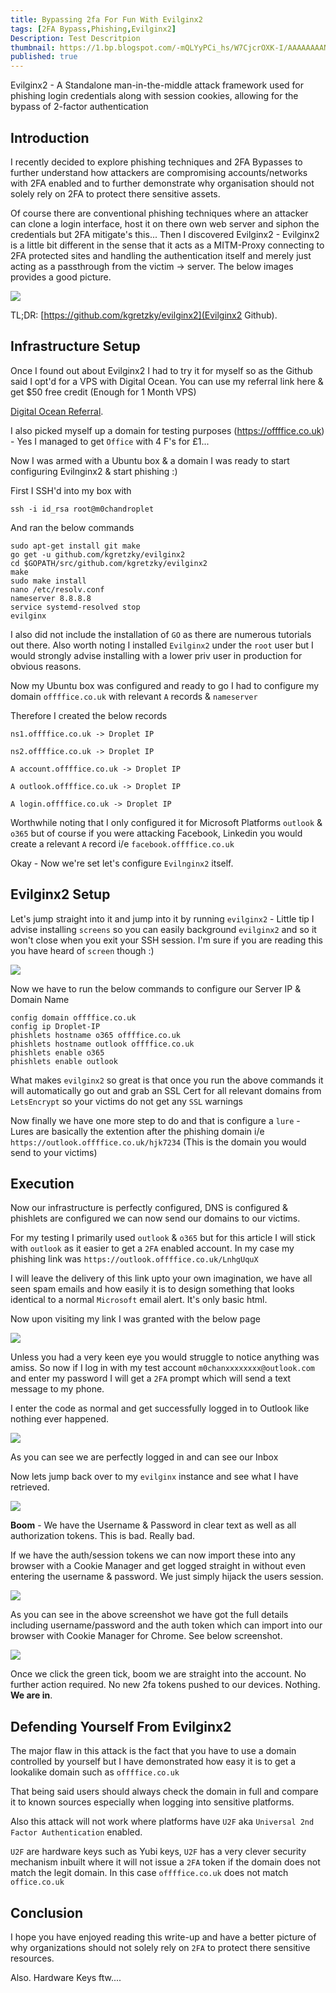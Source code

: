 ```yaml
---
title: Bypassing 2fa For Fun With Evilginx2
tags: [2FA Bypass,Phishing,Evilginx2]
Description: Test Descritpion
thumbnail: https://1.bp.blogspot.com/-mQLYyPCi_hs/W7CjcrOXK-I/AAAAAAAANgI/A_cCDjTE1RIDNywRJZd30x77_cWWQoiuwCLcBGAs/s1600/Evilginx%2B2%2Blogo%2Bmin.png
published: true
---
```


Evilginx2 - A Standalone man-in-the-middle attack framework used for phishing login credentials along with session cookies, allowing for the bypass of 2-factor authentication

## [](#header-2)Introduction

I recently decided to explore phishing techniques and 2FA Bypasses to further understand how attackers are compromising accounts/networks with 2FA enabled and to further demonstrate why organisation should not solely rely on 2FA to protect there sensitive assets. 

Of course there are conventional phishing techniques where an attacker can clone a login interface, host it on there own web server and siphon the credentials but 2FA mitigate's this... Then I discovered Evilginx2 - Evilginx2 is a little bit different in the sense that it acts as a MITM-Proxy connecting to 2FA protected sites and handling the authentication itself and merely just acting as a passthrough from the victim -> server. The below images provides a good picture.

![](https://breakdev.org/content/images/2018/07/evilginx2_diagram.png)

TL;DR: [https://github.com/kgretzky/evilginx2](Evilginx2 Github).



## [](#header-2)Infrastructure Setup

Once I found out about Evilginx2 I had to try it for myself so as the Github said I opt'd for a VPS with Digital Ocean. You can use my referral link here & get $50 free credit (Enough for 1 Month VPS) 

[Digital Ocean Referral](https://m.do.co/c/aa9fa82f580a).



I also picked myself up a domain for testing purposes (https://offffice.co.uk) - Yes I managed to get `Office` with 4 F's for £1... 



Now I was armed with a Ubuntu box & a domain I was ready to start configuring Evilnginx2 & start phishing :) 



First I SSH'd into my box with 

```
ssh -i id_rsa root@m0chandroplet
```

And ran the below commands

```
sudo apt-get install git make
go get -u github.com/kgretzky/evilginx2
cd $GOPATH/src/github.com/kgretzky/evilginx2
make
sudo make install
nano /etc/resolv.conf
nameserver 8.8.8.8
service systemd-resolved stop
evilginx
```



I also did not include the installation of `GO` as there are numerous tutorials out there. Also worth noting I installed `Evilginx2` under the `root` user but I would strongly advise installing with a lower priv user in production for obvious reasons.



Now my Ubuntu box was configured and ready to go I had to configure my domain `offffice.co.uk` with relevant `A` records & `nameserver`

Therefore I created the below records

`ns1.offffice.co.uk -> Droplet IP`

`ns2.offffice.co.uk -> Droplet IP`

`A account.offffice.co.uk -> Droplet IP`

`A outlook.offffice.co.uk -> Droplet IP`

`A login.offffice.co.uk -> Droplet IP`

Worthwhile noting that I only configured it for Microsoft Platforms `outlook` & `o365` but of course if you were attacking Facebook, Linkedin you would create a relevant `A` record i/e `facebook.offffice.co.uk` 

Okay - Now we're set let's configure `Evilnginx2` itself.



## [](#header-2)Evilginx2 Setup

Let's jump straight into it and jump into it by running `evilginx2` - Little tip I advise installing `screens` so you can easily background `evilginx2` and so it won't close when you exit your SSH session. I'm sure if you are reading this you have heard of `screen` though :)



![](https://i.imgur.com/WtRxfT5.png)



Now we have to run the below commands to configure our Server IP & Domain Name

```
config domain offffice.co.uk
config ip Droplet-IP
phishlets hostname o365 offffice.co.uk
phishlets hostname outlook offffice.co.uk
phishlets enable o365
phishlets enable outlook
```



What makes `evilginx2` so great is that once you run the above commands it will automatically go out and grab an SSL Cert for all relevant domains from `LetsEncrypt` so your victims do not get any `SSL` warnings



Now finally we have one more step to do and that is configure a `lure` - Lures are basically the extention after the phishing domain i/e `https://outlook.offffice.co.uk/hjk7234` (This is the domain you would send to your victims)

 

## [](#header-2)Execution

Now our infrastructure is perfectly configured, DNS is configured & phishlets are configured we can now send our domains to our victims. 

For my testing I primarily used `outlook` & `o365` but for this article I will stick with `outlook` as it easier to get a `2FA` enabled account. In my case my phishing link was `https://outlook.offffice.co.uk/LnhgUquX`



I will leave the delivery of this link upto your own imagination, we have all seen spam emails and how easily it is to design something that looks identical to a normal `Microsoft` email alert. It's only basic html. 



Now upon visiting my link I was granted with the below page



![](https://i.imgur.com/LOv53fN.jpg)



Unless you had a very keen eye you would struggle to notice anything was amiss. So now if I log in with my test account `m0chanxxxxxxxx@outlook.com` and enter my password I will get a `2FA` prompt which will send a text message to my phone. 

I enter the code as normal and get successfully logged in to Outlook like nothing ever happened. 

![](https://i.imgur.com/96vtqu7.png)



As you can see we are perfectly logged in and can see our Inbox



Now lets jump back over to my `evilginx` instance and see what I have retrieved. 

![](https://i.imgur.com/CnSb5QS.png)

**Boom** - We have the Username & Password in clear text as well as all authorization tokens. This is bad. Really bad. 

If we have the auth/session tokens we can now import these into any browser with a Cookie Manager and get logged straight in without even entering the username & password. We just simply hijack the users session.





![](https://i.imgur.com/UVFehzh.png)



As you can see in the above screenshot we have got the full details including username/password and the auth token which can import into our browser with Cookie Manager for Chrome. See below screenshot.

![](https://i.imgur.com/8LoGTjg.png)



Once we click the green tick, boom we are straight into the account. No further action required. No new 2fa tokens pushed to our devices. Nothing. **We are in**.



## [](#header-2)Defending Yourself From Evilginx2

The major flaw in this attack is the fact that you have to use a domain controlled by yourself but I have demonstrated how easy it is to get a lookalike domain such as `offffice.co.uk` 

That being said users should always check the domain in full and compare it to known sources especially when logging into sensitive platforms.

Also this attack will not work where platforms have `U2F` aka `Universal 2nd Factor Authentication` enabled. 

`U2F` are hardware keys such as Yubi keys, `U2F` has a very clever security mechanism inbuilt where it will not issue a `2FA` token if the domain does not match the legit domain. In this case `offffice.co.uk` does not match `office.co.uk`



## [](#header-2)Conclusion



I hope you have enjoyed reading this write-up and have a better picture of why organizations should not solely rely on `2FA` to protect there sensitive resources. 

Also. Hardware Keys ftw.... 

